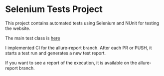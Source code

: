 # Selenium Tests Project

This project contains automated tests using Selenium and NUnit for testing the website.

The main test class is [here](https://github.com/Leontievna/techTask/blob/main/Tests/ParentFormTest.cs) 

I implemented CI for the allure-report branch. After each PR or PUSH, it starts a test run and generates a new test report. 

If you want to see a report of the execution, it is available on the allure-report branch.
